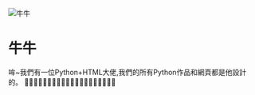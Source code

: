 ![牛牛](https://cdn.discordapp.com/avatars/836204711454834688/ec51f3aed0943f79239a05124e863dd5.webp?size=1024)
# 牛牛
哞~我們有一位Python+HTML大佬,我們的所有Python作品和網頁都是他設計的。 🛐🛐🛐🛐🛐🛐🛐🛐🛐🛐🛐🛐🛐🛐🛐🛐🛐🛐🛐🛐
